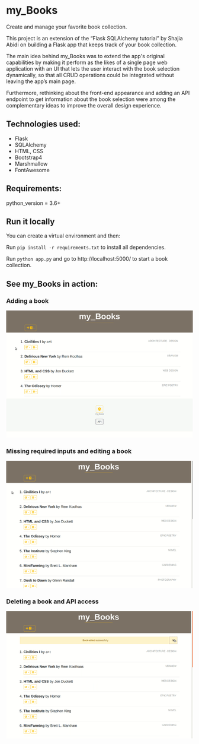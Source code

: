 # my_Books
Create and manage your favorite book collection.

This project is an extension of the “Flask SQLAlchemy tutorial” by Shajia Abidi on  building a Flask app that keeps track of your book collection.

The main idea behind my_Books was to extend the app's original capabilities by making it perform as the likes of a single page web application with an UI that lets the user interact with the book selection dynamically, so that all CRUD operations could be integrated without leaving the app’s main page.

Furthermore, rethinking about the front-end appearance and adding an API endpoint to get information about the book selection were among the complementary ideas to improve the overall design experience.

## Technologies used:
* Flask
* SQLAlchemy
* HTML, CSS
* Bootstrap4
* Marshmallow
* FontAwesome

## Requirements: 
python_version = 3.6+

## Run it locally 
You can create a  virtual environment and then:

Run  `pip install -r requirements.txt`  to install all dependencies.

Run  `python app.py`  and go to http://localhost:5000/ to start a book collection.

## See my_Books in action:
### Adding a book
<p align="center">
<img src="images/my_Boooks_in _action_1.gif">
</p>

### Missing required inputs and editing a book
<p align="center">
<img src="images/my_Boooks_in _action_2.gif">
</p>


### Deleting a book and API access
<p align="center">
<img src="images/my_Boooks_in _action_3.gif">
</p>
